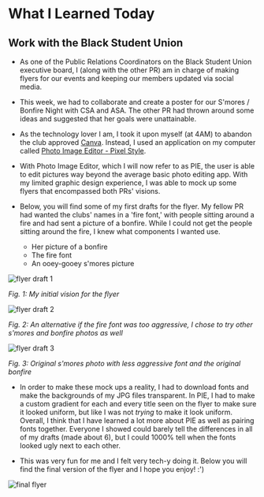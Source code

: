 # What I Learned Today 

## Work with the Black Student Union 

 - As one of the Public Relations Coordinators on the Black Student Union executive board, I (along with the other PR) am in charge of making flyers for our events and keeping our members updated via social media. 
 
 - This week, we had to collaborate and create a poster for our S'mores / Bonfire Night with CSA and ASA. The other PR had thrown around some ideas and suggested that her goals were unattainable. 

 - As the technology lover I am, I took it upon myself (at 4AM) to abandon the club approved 
 [Canva](https://www.canva.com/). Instead, I used an application on my computer called [Photo Image Editor - Pixel Style](https://apps.apple.com/us/app/photo-image-editor-pixelstyle/id1244649277?mt=12). 

 - With Photo Image Editor, which I will now refer to as PIE, the user is able to edit pictures way beyond the average basic photo editing app. With my limited graphic design experience, I was able to mock up some flyers that encompassed both PRs' visions.

 - Below, you will find some of my first drafts for the flyer. My fellow PR had wanted the clubs' names in a 'fire font,' with people sitting around a fire and had sent a picture of a bonfire. While I could not get the people sitting around the fire, I knew what components I wanted use. 
    - Her picture of a bonfire
    - The fire font 
    - An ooey-gooey s'mores picture 

![flyer draft 1](images/smores_flyer_edit.JPG)

*Fig. 1: My initial vision for the flyer* 


![flyer draft 2](images/smores_flyer2.JPG)

*Fig. 2: An alternative if the fire font was too aggressive, I chose to try other s'mores and bonfire photos as well* 


![flyer draft 3](images/smores_flyer3.JPG)

*Fig. 3: Original s'mores photo with less aggressive font and the original bonfire* 

- In order to make these mock ups a reality, I had to download fonts and make the backgrounds of my JPG files transparent. In PIE, I had to make a custom gradient for each and every title seen on the flyer to make sure it looked uniform, but like I was not *trying* to make it look uniform. Overall, I think that I have learned a lot more about PIE as well as pairing fonts together. Everyone I showed could barely tell the differences in all of my drafts (made about 6), but I could 1000% tell when the fonts looked ugly next to each other. 

- This was very fun for me and I felt very tech-y doing it. Below you will find the final version of the flyer and I hope you enjoy! :') 

![final flyer](images/finalized_smores_flyer.JPG)

